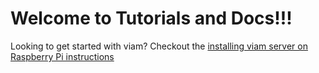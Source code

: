 # Welcome to Tutorials and Docs!!!

Looking to get started with viam? Checkout the [installing viam server on Raspberry Pi instructions](tutorials/install-on-pi)
